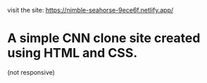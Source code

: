 visit the site: https://nimble-seahorse-9ece6f.netlify.app/

# A simple CNN clone site created using HTML and CSS.
(not responsive)
